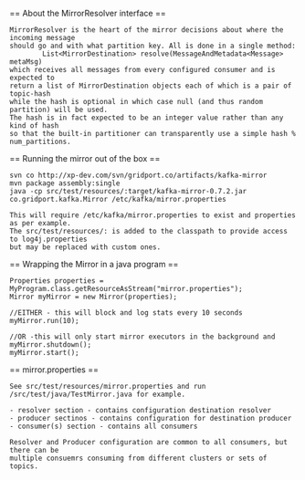 == About the MirrorResolver interface ==

    MirrorResolver is the heart of the mirror decisions about where the incoming message
    should go and with what partition key. All is done in a single method:
            List<MirrorDestination> resolve(MessageAndMetadata<Message> metaMsg)
    which receives all messages from every configured consumer and is expected to
    return a list of MirrorDestination objects each of which is a pair of topic-hash
    while the hash is optional in which case null (and thus random partition) will be used.
    The hash is in fact expected to be an integer value rather than any kind of hash 
    so that the built-in partitioner can transparently use a simple hash % num_partitions. 
     
== Running the mirror out of the box ==

    svn co http://xp-dev.com/svn/gridport.co/artifacts/kafka-mirror
    mvn package assembly:single    
    java -cp src/test/resources/:target/kafka-mirror-0.7.2.jar co.gridport.kafka.Mirror /etc/kafka/mirror.properties
    
    This will require /etc/kafka/mirror.properties to exist and properties as per example.
    The src/test/resources/: is added to the classpath to provide access to log4j.properties
    but may be replaced with custom ones. 

== Wrapping the Mirror in a java program ==

    Properties properties = MyProgram.class.getResourceAsStream("mirror.properties");
    Mirror myMirror = new Mirror(properties);
    
    //EITHER - this will block and log stats every 10 seconds
    myMirror.run(10); 
    
    //OR -this will only start mirror executors in the background and myMirror.shutdown();
    myMirror.start(); 
    
== mirror.properties ==

    See src/test/resources/mirror.properties and run /src/test/java/TestMirror.java for example.

    - resolver section - contains configuration destination resolver
    - producer sectinos - contains configuration for destination producer
    - consumer(s) section - contains all consumers
    
    Resolver and Producer configuration are common to all consumers, but there can be 
    multiple consuemrs consuming from different clusters or sets of topics.
    
    
    
